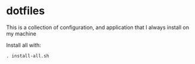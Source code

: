 # dotfiles

This is a collection of configuration, and application that I always install on my machine

Install all with:
```
. install-all.sh
```
